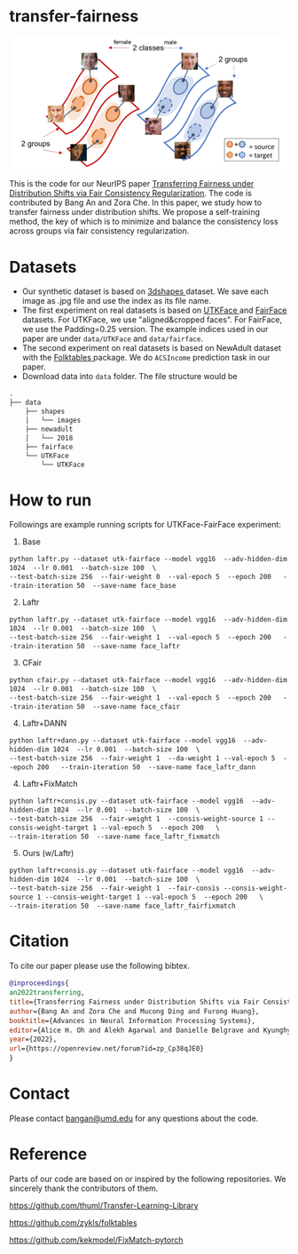 # transfer-fairness

<p align="center">
    <img src="fig/demo.png" width="500px"></img>
</p>

This is the code for our NeurIPS paper <a href="https://openreview.net/pdf?id=zp_Cp38qJE0">
Transferring Fairness under Distribution Shifts via Fair
Consistency Regularization</a>. The code is contributed by Bang An and Zora Che. In this paper, we
study how to transfer fairness under distribution shifts. We propose a self-training method, the key
of which is to minimize and balance the consistency loss across groups via fair consistency
regularization.

# Datasets

* Our synthetic dataset is based on
  <a href="https://github.com/deepmind/3d-shapes">3dshapes </a> dataset. We save each image as .jpg
  file and use the index as its file name.
* The first experiment on real datasets is based on <a href="https://susanqq.github.io/UTKFace/">
  UTKFace </a> and <a href="https://github.com/joojs/fairface">FairFace </a> datasets. For UTKFace,
  we use "aligned&cropped faces". For FairFace, we use the Padding=0.25 version. The example indices
  used in our paper are under `data/UTKFace` and `data/fairface`.
* The second experiment on real datasets is based on NewAdult dataset with
  the <a href="https://github.com/zykls/folktables">Folktables </a> package. We do `ACSIncome`
  prediction task in our paper.
* Download data into `data` folder. The file structure would be
```
.
├── data
    ├── shapes
    │   └── images     
    ├── newadult
    │   └── 2018
    ├── fairface
    └── UTKFace
        └── UTKFace
```

# How to run

Followings are example running scripts for UTKFace-FairFace experiment:

1. Base

```
python laftr.py --dataset utk-fairface --model vgg16  --adv-hidden-dim 1024  --lr 0.001  --batch-size 100  \
--test-batch-size 256  --fair-weight 0  --val-epoch 5  --epoch 200   --train-iteration 50  --save-name face_base 
```

2. Laftr

```
python laftr.py --dataset utk-fairface --model vgg16  --adv-hidden-dim 1024  --lr 0.001  --batch-size 100  \
--test-batch-size 256  --fair-weight 1  --val-epoch 5  --epoch 200   --train-iteration 50  --save-name face_laftr 
```

3. CFair

```
python cfair.py --dataset utk-fairface --model vgg16  --adv-hidden-dim 1024  --lr 0.001  --batch-size 100  \
--test-batch-size 256  --fair-weight 1  --val-epoch 5  --epoch 200   --train-iteration 50  --save-name face_cfair 
```

4. Laftr+DANN

```
python laftr+dann.py --dataset utk-fairface --model vgg16  --adv-hidden-dim 1024  --lr 0.001  --batch-size 100  \
--test-batch-size 256  --fair-weight 1  --da-weight 1 --val-epoch 5  --epoch 200   --train-iteration 50  --save-name face_laftr_dann 
```

4. Laftr+FixMatch

```
python laftr+consis.py --dataset utk-fairface --model vgg16  --adv-hidden-dim 1024  --lr 0.001  --batch-size 100  \
--test-batch-size 256  --fair-weight 1  --consis-weight-source 1 --consis-weight-target 1 --val-epoch 5  --epoch 200   \
--train-iteration 50  --save-name face_laftr_fixmatch 
```

5. Ours (w/Laftr)

```
python laftr+consis.py --dataset utk-fairface --model vgg16  --adv-hidden-dim 1024  --lr 0.001  --batch-size 100  \
--test-batch-size 256  --fair-weight 1  --fair-consis --consis-weight-source 1 --consis-weight-target 1 --val-epoch 5  --epoch 200   \
--train-iteration 50  --save-name face_laftr_fairfixmatch 
```

# Citation

To cite our paper please use the following bibtex.

```bibtex
@inproceedings{
an2022transferring,
title={Transferring Fairness under Distribution Shifts via Fair Consistency Regularization},
author={Bang An and Zora Che and Mucong Ding and Furong Huang},
booktitle={Advances in Neural Information Processing Systems},
editor={Alice H. Oh and Alekh Agarwal and Danielle Belgrave and Kyunghyun Cho},
year={2022},
url={https://openreview.net/forum?id=zp_Cp38qJE0}
}
```

# Contact

Please contact bangan@umd.edu for any questions about the code.

# Reference

Parts of our code are based on or inspired by the following repositories. We sincerely thank the
contributors of them.

https://github.com/thuml/Transfer-Learning-Library

https://github.com/zykls/folktables

https://github.com/kekmodel/FixMatch-pytorch
